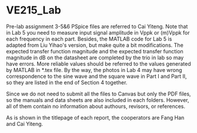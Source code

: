 # VE215_Lab
 
Pre-lab assignment 3-5&6 PSpice files are referred to Cai Yiteng. Note that in Lab 5 you need to measure input signal amplitude in Vppk or (m)Vppk for each frequency in each part. Besides, the MATLAB code for Lab 5 is adapted from Liu Yihao's version, but make quite a bit modifications. The expected transfer function magnitude and the expected transfer function magnitude in dB on the datasheet are completed by the trio in lab so may have errors. More reliable values should be referred to the values generated by MATLAB in *.tex file. By the way, the photos in Lab 4 may have wrong correspondence to the sine wave and the square wave in Part I and Part II, so they are listed in the end of Section 4 together.

Since we do not need to submit all the files to Canvas but only the PDF files, so the manuals and data sheets are also included in each folders. However, all of them contain no information about authours, revisors, or references.

As is shown in the titlepage of each report, the cooperators are Fang Han and Cai Yiteng.